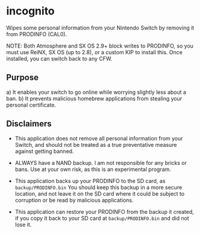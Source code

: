 # incognito
Wipes some personal information from your Nintendo Switch by removing it from PRODINFO (CAL0).

NOTE: Both Atmosphere and SX OS 2.9+ block writes to PRODINFO, so you must use ReiNX, SX OS (up to 2.8), or a custom KIP to install this. Once installed, you can switch back to any CFW.

## Purpose
a) It enables your switch to go online while worrying slightly less about a ban.
b) It prevents malicious homebrew applications from stealing your personal certificate.

## Disclaimers
* This application does not remove all personal information from your Switch, and should not be treated as a true preventative measure against getting banned.

* ALWAYS have a NAND backup. I am not responsible for any bricks or bans. Use at your own risk, as this is an experimental program.

* This application backs up your PRODINFO to the SD card, as `backup/PRODINFO.bin` You should keep this backup in a more secure location, and not leave it on the SD card where it could be subject to corruption or be read by malicious applications.

* This application can restore your PRODINFO from the backup it created, if you copy it back to your SD card at `backup/PRODINFO.bin` and did not lose it. 
